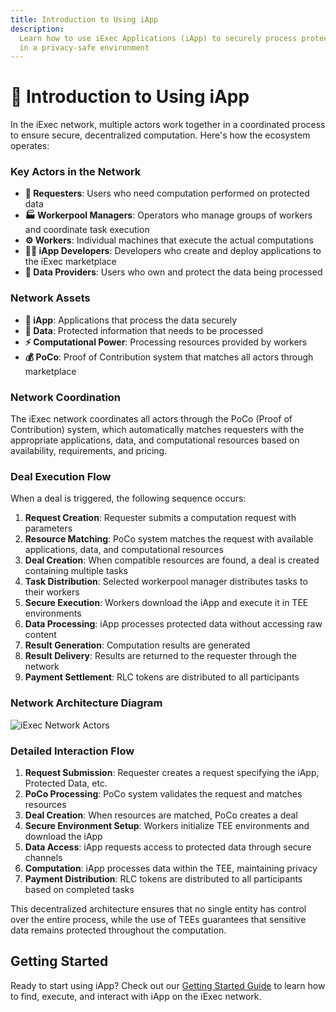 ```yaml
---
title: Introduction to Using iApp
description:
  Learn how to use iExec Applications (iApp) to securely process protected data
  in a privacy-safe environment
---
```


# 📝 Introduction to Using iApp

In the iExec network, multiple actors work together in a coordinated process to
ensure secure, decentralized computation. Here's how the ecosystem operates:

### Key Actors in the Network

- **👤 Requesters**: Users who need computation performed on protected data
- **🏭 Workerpool Managers**: Operators who manage groups of workers and
  coordinate task execution
- **⚙️ Workers**: Individual machines that execute the actual computations
- **👨‍💻 iApp Developers**: Developers who create and deploy applications to the
  iExec marketplace
- **🔐 Data Providers**: Users who own and protect the data being processed

### Network Assets

- **📱 iApp**: Applications that process the data securely
- **💾 Data**: Protected information that needs to be processed
- **⚡ Computational Power**: Processing resources provided by workers
- **💰 PoCo**: Proof of Contribution system that matches all actors through
  marketplace

### Network Coordination

The iExec network coordinates all actors through the PoCo (Proof of
Contribution) system, which automatically matches requesters with the
appropriate applications, data, and computational resources based on
availability, requirements, and pricing.

### Deal Execution Flow

When a deal is triggered, the following sequence occurs:

1. **Request Creation**: Requester submits a computation request with parameters
2. **Resource Matching**: PoCo system matches the request with available
   applications, data, and computational resources
3. **Deal Creation**: When compatible resources are found, a deal is created
   containing multiple tasks
4. **Task Distribution**: Selected workerpool manager distributes tasks to their
   workers
5. **Secure Execution**: Workers download the iApp and execute it in TEE
   environments
6. **Data Processing**: iApp processes protected data without accessing raw
   content
7. **Result Generation**: Computation results are generated
8. **Result Delivery**: Results are returned to the requester through the
   network
9. **Payment Settlement**: RLC tokens are distributed to all participants

### Network Architecture Diagram

![iExec Network Actors](/assets/use-iapp/iexec-actors-diagram.svg)

### Detailed Interaction Flow

1. **Request Submission**: Requester creates a request specifying the iApp,
   Protected Data, etc.
2. **PoCo Processing**: PoCo system validates the request and matches resources
3. **Deal Creation**: When resources are matched, PoCo creates a deal
4. **Secure Environment Setup**: Workers initialize TEE environments and
   download the iApp
5. **Data Access**: iApp requests access to protected data through secure
   channels
6. **Computation**: iApp processes data within the TEE, maintaining privacy
7. **Payment Distribution**: RLC tokens are distributed to all participants
   based on completed tasks

This decentralized architecture ensures that no single entity has control over
the entire process, while the use of TEEs guarantees that sensitive data remains
protected throughout the computation.

## Getting Started

Ready to start using iApp? Check out our
[Getting Started Guide](/guides/use-iapp/getting-started) to learn how to find,
execute, and interact with iApp on the iExec network.
